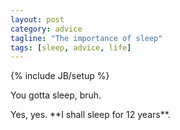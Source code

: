 ```yaml
---
layout: post
category: advice
tagline: "The importance of sleep"
tags: [sleep, advice, life]
---
```


{% include JB/setup %}


<p>You gotta sleep, bruh.</p>

<p>Yes, yes. **I shall sleep for 12 years**.</p>